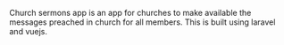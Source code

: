 Church sermons app is an app for churches to make available the messages preached in church for all members. This is built using laravel and vuejs.
